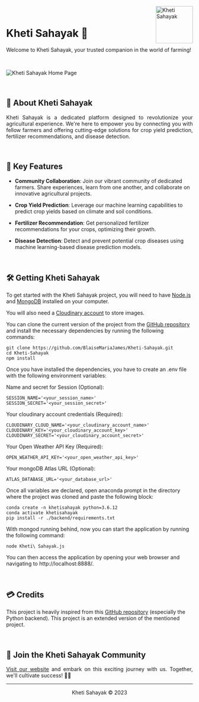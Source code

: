 <img src="https://res.cloudinary.com/dtwgxcqkr/image/upload/v1692472989/Kheti%20Sahayak%20Related%20Media/Kheti_Sahayak_Logo.png" height="100px" width="100px" alt="Kheti Sahayak" align="right">

<br>

# Kheti Sahayak 🌾

<p align="justify">Welcome to Kheti Sahayak, your trusted companion in the world of farming!</p>

<br>

![Kheti Sahayak Home Page](https://res.cloudinary.com/dtwgxcqkr/image/upload/v1705433192/Kheti%20Sahayak%20Related%20Media/eipoxryuwjwbc9fnbpeq.png)

<br>

## 🌱 About Kheti Sahayak

<p align="justify">Kheti Sahayak is a dedicated platform designed to revolutionize your agricultural experience. We're here to empower you by connecting you with fellow farmers and offering cutting-edge solutions for crop yield prediction, fertilizer recommendations, and disease detection.</p>

<br>

## 🚀 Key Features

- **Community Collaboration**: Join our vibrant community of dedicated farmers. Share experiences, learn from one another, and collaborate on innovative agricultural projects.

- **Crop Yield Prediction**: Leverage our machine learning capabilities to predict crop yields based on climate and soil conditions.

- **Fertilizer Recommendation**: Get personalized fertilizer recommendations for your crops, optimizing their growth.

- **Disease Detection**: Detect and prevent potential crop diseases using machine learning-based disease prediction models.

<br>

## 🛠️ Getting Kheti Sahayak

To get started with the Kheti Sahayak project, you will need to have [Node.js](https://nodejs.org/en/) and [MongoDB](https://www.mongodb.com/try/download/community) installed on your computer. 

You will also need a [Cloudinary account](https://cloudinary.com/) to store images.

You can clone the current version of the project from the [GitHub repository](https://github.com/BlaiseMariaJames/Kheti-Sahayak) and install the necessary dependencies by running the following commands:

```
git clone https://github.com/BlaiseMariaJames/Kheti-Sahayak.git
cd Kheti-Sahayak
npm install
```

Once you have installed the dependencies, you have to create an .env file with the following environment variables:

Name and secret for Session (Optional):

```
SESSION_NAME='<your_session_name>'
SESSION_SECRET='<your_session_secret>'
```

Your cloudinary account credentials (Required):

```
CLOUDINARY_CLOUD_NAME='<your_cloudinary_account_name>'
CLOUDINARY_KEY='<your_cloudinary_account_key>'
CLOUDINARY_SECRET='<your_cloudinary_account_secret>'
```

Your Open Weather API Key (Required):

```
OPEN_WEATHER_API_KEY='<your_open_weather_api_key>'
```

Your mongoDB Atlas URL (Optional):

```
ATLAS_DATABASE_URL='<your_database_url>'
```

Once all variables are declared, open anaconda prompt in the directory where the project was cloned and paste the following block:

```
conda create -n khetisahayak python=3.6.12
conda activate khetisahayak
pip install -r ./backend/requirements.txt
```

With mongod running behind, now you can start the application by running the following command:

```
node Kheti\ Sahayak.js
```

You can then access the application by opening your web browser and navigating to http://localhost:8888/.

<br>

## 💳 Credits

This project is heavily inspired from this [GitHub repository](https://github.com/Gladiator07/Harvestify) (especially the Python backend). This project is an extended version of the mentioned project.

<br>

## 🤝 Join the Kheti Sahayak Community

<p align="justify"><a href="https://blaise-maria-james-kheti-sahayak.onrender.com/">Visit our website</a> and embark on this exciting journey with us. Together, we'll cultivate success! 🌱🤗</p>

---

<div align="center">
    <p>Kheti Sahayak &copy; 2023</p>
</div>